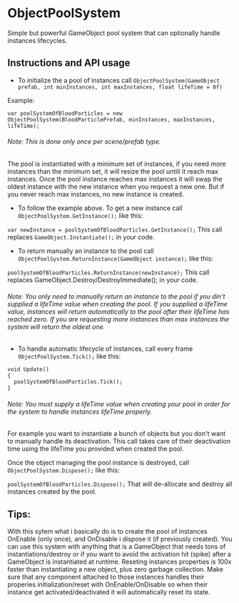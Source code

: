 # ObjectPoolSystem
Simple but powerful GameObject pool system that can optionally handle instances lifecycles.

## Instructions and API usage

- To initialize the a pool of instances call
```ObjectPoolSystem(GameObject prefab, int minInstances, int maxInstances, float lifeTime = 0f)```

Example:

```var poolSystemOfBloodParticles = new ObjectPoolSystem(BloodParticlePrefab, minInstances, maxInstances, lifeTime);```
###### Note: This is done only once per scene/prefab type.

The pool is instantiated with a minimum set of instances, if you need more instances than the minimum set, it will resize the pool untill it reach max instances. Once the pool instance reaches max instances it will swap the oldest instance with the new instance when you request a new one. But if you never reach max instances, no new instance is created.

- To follow the example above. To get a new instance call ```ObjectPoolSystem.GetInstance();``` like this:

```var newInstance = poolSystemOfBloodParticles.GetInstance();```
This call replaces ```GameObject.Instantiate();``` in your code.

- To return manually an instance to the pool call ```ObjectPoolSystem.ReturnInstance(GameObject instance);``` like this:

```poolSystemOfBloodParticles.ReturnInstance(newInstance);```
This call replaces GameObject.Destroy/DestroyImmediate(); in your code.
###### Note: You only need to manually return an instance to the pool if you din't supplied a lifeTime value when creating the pool. If you supplied a lifeTime value, instances will return automatically to the pool after their lifeTime has reached zero. If you are requesting more instances than max instances the system will return the oldest one.

- To handle automatic lifecycle of instances, call every frame ```ObjectPoolSystem.Tick();``` like this:
```
void Update()
{
  poolSystemOfBloodParticles.Tick();
}
```
###### Note: You must supply a lifeTime value when creating your pool in order for the system to handle instances lifeTime properly.
For example you want to instantiate a bunch of objects but you don't want to manually handle its deactivation. This call takes care of their deactivation time using the lifeTime you provided when created the pool.

Once the object managing the pool instance is destroyed, call ```ObjectPoolSystem.Dispose();``` like this:

```poolSystemOfBloodParticles.Dispose();```
That will de-allocate and destroy all instances created by the pool.

## Tips:
With this sytem what i basically do is to create the pool of instances OnEnable (only once), and OnDisable i dispose it (if previously created).
You can use this system with anything that is a GameObject that needs tons of instantiations/destroy or if you want to avoid the activation hit (spike) after a GameObject is instantiated at runtime. Reseting instances properties is 100x faster than instantiating a new object, plus zero garbage collection. Make sure that any component attached to those instances handles their properies initialization/reset with OnEnable/OnDisable so when their instance get activated/deactivated it will automatically reset its state.
